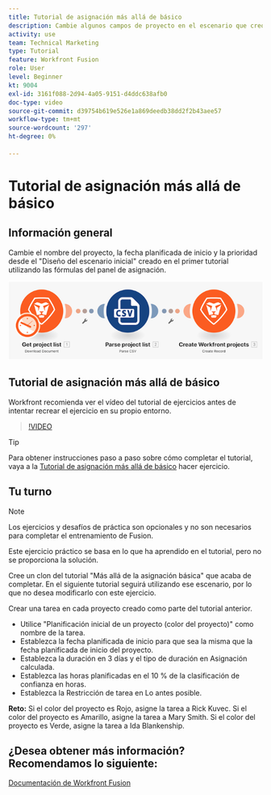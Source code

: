 ```yaml
---
title: Tutorial de asignación más allá de básico
description: Cambie algunos campos de proyecto en el escenario que creó anteriormente mediante las fórmulas del panel de asignación en [!DNL Adobe Workfront Fusion].
activity: use
team: Technical Marketing
type: Tutorial
feature: Workfront Fusion
role: User
level: Beginner
kt: 9004
exl-id: 3161f088-2d94-4a05-9151-d4ddc638afb0
doc-type: video
source-git-commit: d39754b619e526e1a869deedb38dd2f2b43aee57
workflow-type: tm+mt
source-wordcount: '297'
ht-degree: 0%

---
```


# Tutorial de asignación más allá de básico

## Información general

Cambie el nombre del proyecto, la fecha planificada de inicio y la prioridad desde el &quot;Diseño del escenario inicial&quot; creado en el primer tutorial utilizando las fórmulas del panel de asignación.

![Una imagen del escenario de Fusion](assets/understand-the-basics-1.png)

## Tutorial de asignación más allá de básico

Workfront recomienda ver el vídeo del tutorial de ejercicios antes de intentar recrear el ejercicio en su propio entorno.

>[!VIDEO](https://video.tv.adobe.com/v/335264/?quality=12)

>[!TIP]
>
>Para obtener instrucciones paso a paso sobre cómo completar el tutorial, vaya a la [Tutorial de asignación más allá de básico](https://experienceleague.adobe.com/docs/workfront-learn/tutorials-workfront/fusion/exercises/beyond-basic-mapping.html?lang=en) hacer ejercicio.

## Tu turno

>[!NOTE]
>
>Los ejercicios y desafíos de práctica son opcionales y no son necesarios para completar el entrenamiento de Fusion.

Este ejercicio práctico se basa en lo que ha aprendido en el tutorial, pero no se proporciona la solución.

Cree un clon del tutorial &quot;Más allá de la asignación básica&quot; que acaba de completar. En el siguiente tutorial seguirá utilizando ese escenario, por lo que no desea modificarlo con este ejercicio.

Crear una tarea en cada proyecto creado como parte del tutorial anterior.

* Utilice &quot;Planificación inicial de un proyecto (color del proyecto)&quot; como nombre de la tarea.
* Establezca la fecha planificada de inicio para que sea la misma que la fecha planificada de inicio del proyecto.
* Establezca la duración en 3 días y el tipo de duración en Asignación calculada.
* Establezca las horas planificadas en el 10 % de la clasificación de confianza en horas.
* Establezca la Restricción de tarea en Lo antes posible.

**Reto:** Si el color del proyecto es Rojo, asigne la tarea a Rick Kuvec. Si el color del proyecto es Amarillo, asigne la tarea a Mary Smith. Si el color del proyecto es Verde, asigne la tarea a Ida Blankenship.

## ¿Desea obtener más información? Recomendamos lo siguiente:

[Documentación de Workfront Fusion](https://experienceleague.adobe.com/docs/workfront/using/adobe-workfront-fusion/workfront-fusion-2.html?lang=en)
